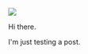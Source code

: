 ![](https://github.com/brianscherer/brianscherer.github.io/blob/master/images/me.jpegimages/me.jpeg)

Hi there. 

I'm just testing a post.
